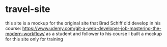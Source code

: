 # travel-site
this site is a mockup for the original site that Brad Schiff did develop in his course:
https://www.udemy.com/git-a-web-developer-job-mastering-the-modern-workflow/
as a student and follower to his course I built a mockup for this site only for training 